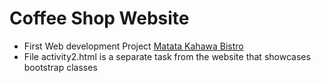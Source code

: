 # Coffee Shop Website
* First Web development Project [Matata Kahawa Bistro](https://nsm722.github.io/Coffee_Shop_Website/Home.html "Matata Kahawa Bistro")
* File activity2.html is a separate task from the website that showcases bootstrap classes

